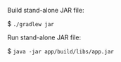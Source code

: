 
Build stand-alone JAR file:

$ `./gradlew jar`

Run stand-alone JAR file:

$ `java -jar app/build/libs/app.jar`
